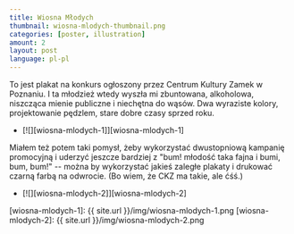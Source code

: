 ```yaml
---
title: Wiosna Młodych
thumbnail: wiosna-mlodych-thumbnail.png
categories: [poster, illustration]
amount: 2
layout: post
language: pl-pl
---
```


To jest plakat na konkurs ogłoszony przez Centrum Kultury Zamek w Poznaniu. I ta młodzież wtedy wyszła mi zbuntowana, alkoholowa, niszcząca mienie publiczne i niechętna do wąsów. Dwa wyraziste kolory, projektowanie pędzlem, stare dobre czasy sprzed roku.

* [![][wiosna-mlodych-1]][wiosna-mlodych-1]

Miałem też potem taki pomysł, żeby wykorzystać dwustopniową kampanię promocyjną i uderzyć jeszcze bardziej z "bum! młodość taka fajna i bumi, bum, bum!" -- można by wykorzystać jakieś zaległe plakaty i drukować czarną farbą na odwrocie. (Bo wiem, że CKZ ma takie, ale ćśś.)

* [![][wiosna-mlodych-2]][wiosna-mlodych-2]

[wiosna-mlodych-1]: {{ site.url }}/img/wiosna-mlodych-1.png
[wiosna-mlodych-2]: {{ site.url }}/img/wiosna-mlodych-2.png